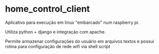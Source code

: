 home_control_client
===================

Aplicativo para execução em linux "embarcado" num raspberry pi. 

Utiliza python + django e integração com apache. 

Permite armazenar configurações do usuário em arquivos textos e possui rotina para configuração de rede wifi via shell script 
